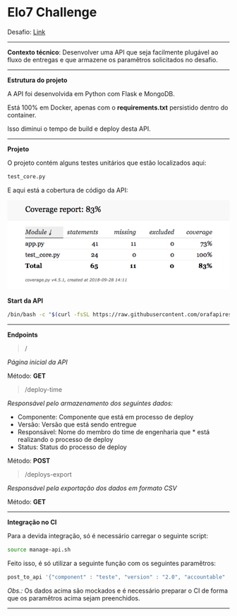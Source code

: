 # Elo7 Challenge

Desafio: [Link](https://gist.github.com/elo7-developer/76615b155b12a1dc501dc4de1e69c6ff)

---

**Contexto técnico**: Desenvolver uma API que seja facilmente plugável ao fluxo de entregas e que armazene os paramêtros solicitados no desafio.

---

**Estrutura do projeto**

A API foi desenvolvida em Python com Flask e MongoDB.

Está 100% em Docker, apenas com o **requirements.txt** persistido dentro do container.

Isso diminui o tempo de build e deploy desta API.

---

**Projeto**

O projeto contém alguns testes unitários que estão localizados aqui:

```python
test_core.py
```

E aqui está a cobertura de código da API:

![](images/code_coverage.png)

**Start da API**

```bash
/bin/bash -c "$(curl -fsSL https://raw.githubusercontent.com/orafapires/elo7_challenge/master/start-api.sh)"
```

---

**Endpoints**

> /

*Página inicial da API*

Método: **GET**

> /deploy-time

*Responsável pelo armazenamento dos seguintes dados:*

* Componente: Componente que está em processo de deploy
* Versão: Versão que está sendo entregue
* Responsável: Nome do membro do time de engenharia que * está realizando o processo de deploy
* Status: Status do processo de deploy

Método: **POST**

> /deploys-export

*Responsável pela exportação dos dados em formato CSV*

Método: **GET**

---

**Integração no CI**

Para a devida integração, só é necessário carregar o seguinte script:

```bash
source manage-api.sh
```

Feito isso, é só utilizar a seguinte função com os seguintes paramêtros:

```bash
post_to_api '{"component" : "teste", "version" : "2.0", "accountable" : "eu", "status" : "teste"}' http://localhost:5000 deploy-time
```

*Obs.:* Os dados acima são mockados e é necessário preparar o CI de forma que os paramêtros acima sejam preenchidos.

---


